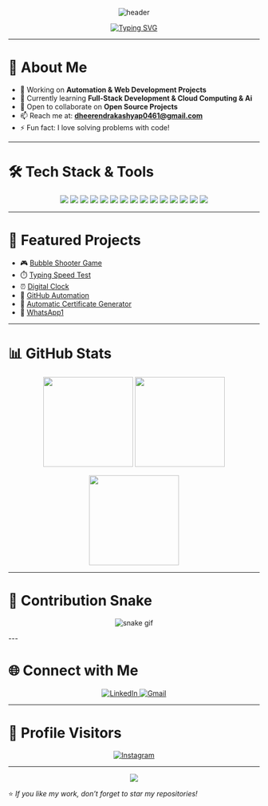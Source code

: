 <!-- Banner -->
<p align="center">
  <img src="https://capsule-render.vercel.app/api?type=waving&color=0:00C4FF,100:FF5733&height=200&section=header&text=Dheerendra%20Kashyap&fontSize=45&fontColor=ffffff&animation=fadeIn&fontAlignY=35" alt="header"/>
</p>

<!-- Typing SVG -->
<p align="center">
  <a href="https://git.io/typing-svg">
    <img src="https://readme-typing-svg.herokuapp.com?font=Fira+Code&weight=600&size=26&pause=1000&color=00C4FF&center=true&vCenter=true&width=700&lines=Hi%2C+I'm+Dheerendra+Kashyap!;💻+Passionate+Full+Stack+Developer;🚀+Open+Source+Contributor;🌱+Lifelong+Learner" alt="Typing SVG"/>
  </a>
</p>

---

# 🌟 About Me
- 🔭 Working on **Automation & Web Development Projects**  
- 🌱 Currently learning **Full-Stack Development & Cloud Computing & Ai**  
- 👯 Open to collaborate on **Open Source Projects**  
- 📫 Reach me at: **dheerendrakashyap0461@gmail.com**  
- ⚡ Fun fact: I love solving problems with code!  

---

# 🛠️ Tech Stack & Tools  

<p align="center">
  <img src="https://img.shields.io/badge/Python-3776AB?style=for-the-badge&logo=python&logoColor=white"/>
  <img src="https://img.shields.io/badge/JavaScript-F7DF1E?style=for-the-badge&logo=javascript&logoColor=black"/>
  <img src="https://img.shields.io/badge/C-00599C?style=for-the-badge&logo=c&logoColor=white"/>
  <img src="https://img.shields.io/badge/C++-00599C?style=for-the-badge&logo=cplusplus&logoColor=white"/>
  <img src="https://img.shields.io/badge/HTML5-E34F26?style=for-the-badge&logo=html5&logoColor=white"/>
  <img src="https://img.shields.io/badge/CSS3-1572B6?style=for-the-badge&logo=css3&logoColor=white"/>
  <img src="https://img.shields.io/badge/Django-092E20?style=for-the-badge&logo=django&logoColor=white"/>
  <img src="https://img.shields.io/badge/Flask-000000?style=for-the-badge&logo=flask&logoColor=white"/>
  <img src="https://img.shields.io/badge/React-20232A?style=for-the-badge&logo=react&logoColor=61DAFB"/>
  <img src="https://img.shields.io/badge/Node.js-339933?style=for-the-badge&logo=node.js&logoColor=white"/>
  <img src="https://img.shields.io/badge/MySQL-4479A1?style=for-the-badge&logo=mysql&logoColor=white"/>
  <img src="https://img.shields.io/badge/MongoDB-4EA94B?style=for-the-badge&logo=mongodb&logoColor=white"/>
  <img src="https://img.shields.io/badge/Git-F05032?style=for-the-badge&logo=git&logoColor=white"/>
  <img src="https://img.shields.io/badge/GitHub-181717?style=for-the-badge&logo=github&logoColor=white"/>
  <img src="https://img.shields.io/badge/VS%20Code-0078D4?style=for-the-badge&logo=visual-studio-code&logoColor=white"/>
</p>

---

# 📂 Featured Projects
- 🎮 [Bubble Shooter Game](https://github.com/Dheerendra-777/Bubble-Shooter-Game)  
- ⏱️ [Typing Speed Test](https://github.com/Dheerendra-777/TYPING_SPEED_TEST)  
- ⏰ [Digital Clock](https://github.com/Dheerendra-777/Digital_clock)  
- 🤖 [GitHub Automation](https://github.com/Dheerendra-777/Github-Automation)  
- 📝 [Automatic Certificate Generator](https://github.com/Dheerendra-777/Automatic-Certificate-Generator)  
- 📲 [WhatsApp1](https://github.com/Dheerendra-777/WhatsApp1)
---

# 📊 GitHub Stats  

<p align="center">
  <img src="https://github-readme-stats.vercel.app/api?username=Dheerendra-777&show_icons=true&theme=tokyonight" height="180"/>
  <img src="https://github-readme-stats.vercel.app/api/top-langs/?username=Dheerendra-777&layout=compact&theme=tokyonight" height="180"/>
</p>

<p align="center">
  <img src="https://streak-stats.demolab.com/?user=Dheerendra-777&theme=tokyonight&hide_border=true" height="180"/>
</p>

---

# 🐍 Contribution Snake
<p align="center">
  <img src="https://raw.githubusercontent.com/Dheerendra-777/Dheerendra-777/output/github-contribution-grid-snake.svg" alt="snake gif"/>
</p>
---

# 🌐 Connect with Me  
<p align="center">
  <a href="https://www.linkedin.com/in/dheerendrakashyap777" target="_blank">
    <img src="https://img.shields.io/badge/LinkedIn-0A66C2?style=for-the-badge&logo=linkedin&logoColor=white" alt="LinkedIn"/>
  </a>
  <a href="mailto:dheerendrakashyap0461@gmail.com">
    <img src="https://img.shields.io/badge/Gmail-D14836?style=for-the-badge&logo=gmail&logoColor=white" alt="Gmail"/>
  </a>
</p>

---

# 👀 Profile Visitors  
<p align="center">
  <a href="https://www.instagram.com/Dheerendra_kashyap__" target="_blank">
    <img src="https://img.shields.io/badge/Instagram-E4405F?style=for-the-badge&logo=instagram&logoColor=white" alt="Instagram"/>
  </a>
</p>

---

<p align="center">
  <img src="https://capsule-render.vercel.app/api?type=waving&color=0:FF5733,100:00C4FF&height=120&section=footer"/>
</p>

⭐️ *If you like my work, don’t forget to star my repositories!*  
